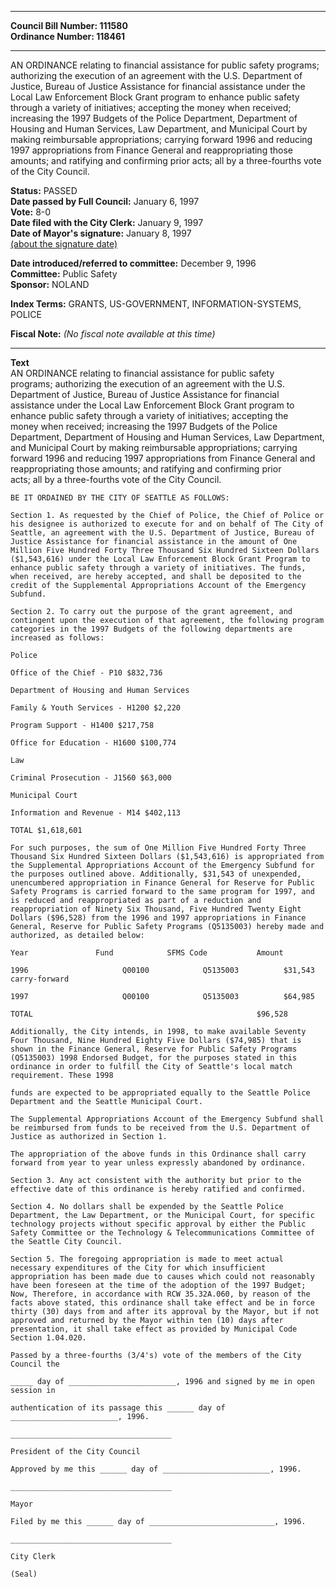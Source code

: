 * * * * *  
  
**Council Bill Number: [](#h0)[](#h2)111580**   
**Ordinance Number: 118461**  
  
* * * * *  
  
AN ORDINANCE relating to financial assistance for public safety programs; authorizing the execution of an agreement with the U.S. Department of Justice, Bureau of Justice Assistance for financial assistance under the Local Law Enforcement Block Grant program to enhance public safety through a variety of initiatives; accepting the money when received; increasing the 1997 Budgets of the Police Department, Department of Housing and Human Services, Law Department, and Municipal Court by making reimbursable appropriations; carrying forward 1996 and reducing 1997 appropriations from Finance General and reappropriating those amounts; and ratifying and confirming prior acts; all by a three-fourths vote of the City Council.  
  
**Status:** PASSED   
**Date passed by Full Council:** January 6, 1997   
**Vote:** 8-0   
**Date filed with the City Clerk:** January 9, 1997   
**Date of Mayor's signature:** January 8, 1997   
[(about the signature date)](/~public/approvaldate.htm)   
  
  
**Date introduced/referred to committee:** December 9, 1996   
**Committee:** Public Safety   
**Sponsor:** NOLAND   
  
**Index Terms:** GRANTS, US-GOVERNMENT, INFORMATION-SYSTEMS, POLICE  
  
**Fiscal Note:** *(No fiscal note available at this time)*  
  
* * * * *  
  
**Text**  
    AN ORDINANCE relating to financial assistance for public safety  
    programs; authorizing the execution of an agreement with the U.S.  
    Department of Justice, Bureau of Justice Assistance for financial  
    assistance under the Local Law Enforcement Block Grant program to  
    enhance public safety through a variety of initiatives; accepting the  
    money when received; increasing the 1997 Budgets of the Police  
    Department, Department of Housing and Human Services, Law Department,  
    and Municipal Court by making reimbursable appropriations; carrying  
    forward 1996 and reducing 1997 appropriations from Finance General and  
    reappropriating those amounts; and ratifying and confirming prior  
    acts; all by a three-fourths vote of the City Council.  
  
    BE IT ORDAINED BY THE CITY OF SEATTLE AS FOLLOWS:  
  
    Section 1. As requested by the Chief of Police, the Chief of Police or  
    his designee is authorized to execute for and on behalf of The City of  
    Seattle, an agreement with the U.S. Department of Justice, Bureau of  
    Justice Assistance for financial assistance in the amount of One  
    Million Five Hundred Forty Three Thousand Six Hundred Sixteen Dollars  
    ($1,543,616) under the Local Law Enforcement Block Grant Program to  
    enhance public safety through a variety of initiatives. The funds,  
    when received, are hereby accepted, and shall be deposited to the  
    credit of the Supplemental Appropriations Account of the Emergency  
    Subfund.  
  
    Section 2. To carry out the purpose of the grant agreement, and  
    contingent upon the execution of that agreement, the following program  
    categories in the 1997 Budgets of the following departments are  
    increased as follows:  
  
    Police  
  
    Office of the Chief - P10 $832,736  
  
    Department of Housing and Human Services  
  
    Family & Youth Services - H1200 $2,220  
  
    Program Support - H1400 $217,758  
  
    Office for Education - H1600 $100,774  
  
    Law  
  
    Criminal Prosecution - J1560 $63,000  
  
    Municipal Court  
  
    Information and Revenue - M14 $402,113  
  
    TOTAL $1,618,601  
  
    For such purposes, the sum of One Million Five Hundred Forty Three  
    Thousand Six Hundred Sixteen Dollars ($1,543,616) is appropriated from  
    the Supplemental Appropriations Account of the Emergency Subfund for  
    the purposes outlined above. Additionally, $31,543 of unexpended,  
    unencumbered appropriation in Finance General for Reserve for Public  
    Safety Programs is carried forward to the same program for 1997, and  
    is reduced and reappropriated as part of a reduction and  
    reappropriation of Ninety Six Thousand, Five Hundred Twenty Eight  
    Dollars ($96,528) from the 1996 and 1997 appropriations in Finance  
    General, Reserve for Public Safety Programs (Q5135003) hereby made and  
    authorized, as detailed below:  
  
    Year               Fund            SFMS Code           Amount  
  
    1996                     Q00100            Q5135003          $31,543  
    carry-forward  
  
    1997                     Q00100            Q5135003          $64,985  
  
    TOTAL                                                  $96,528  
  
    Additionally, the City intends, in 1998, to make available Seventy  
    Four Thousand, Nine Hundred Eighty Five Dollars ($74,985) that is  
    shown in the Finance General, Reserve for Public Safety Programs  
    (Q5135003) 1998 Endorsed Budget, for the purposes stated in this  
    ordinance in order to fulfill the City of Seattle's local match  
    requirement. These 1998  
  
    funds are expected to be appropriated equally to the Seattle Police  
    Department and the Seattle Municipal Court.  
  
    The Supplemental Appropriations Account of the Emergency Subfund shall  
    be reimbursed from funds to be received from the U.S. Department of  
    Justice as authorized in Section 1.  
  
    The appropriation of the above funds in this Ordinance shall carry  
    forward from year to year unless expressly abandoned by ordinance.  
  
    Section 3. Any act consistent with the authority but prior to the  
    effective date of this ordinance is hereby ratified and confirmed.  
  
    Section 4. No dollars shall be expended by the Seattle Police  
    Department, the Law Department, or the Municipal Court, for specific  
    technology projects without specific approval by either the Public  
    Safety Committee or the Technology & Telecommunications Committee of  
    the Seattle City Council.  
  
    Section 5. The foregoing appropriation is made to meet actual  
    necessary expenditures of the City for which insufficient  
    appropriation has been made due to causes which could not reasonably  
    have been foreseen at the time of the adoption of the 1997 Budget;  
    Now, Therefore, in accordance with RCW 35.32A.060, by reason of the  
    facts above stated, this ordinance shall take effect and be in force  
    thirty (30) days from and after its approval by the Mayor, but if not  
    approved and returned by the Mayor within ten (10) days after  
    presentation, it shall take effect as provided by Municipal Code  
    Section 1.04.020.  
  
    Passed by a three-fourths (3/4's) vote of the members of the City  
    Council the  
  
    _____ day of ________________________, 1996 and signed by me in open  
    session in  
  
    authentication of its passage this ______ day of  
    ________________________, 1996.  
  
    ____________________________________  
  
    President of the City Council  
  
    Approved by me this ______ day of ________________________, 1996.  
  
    ____________________________________  
  
    Mayor  
  
    Filed by me this ______ day of ____________________________, 1996.  
  
    ____________________________________  
  
    City Clerk  
  
    (Seal)  
